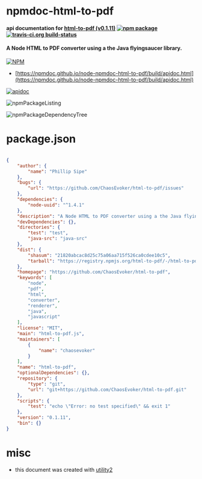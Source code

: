 # npmdoc-html-to-pdf

#### api documentation for  [html-to-pdf (v0.1.11)](https://github.com/ChaosEvoker/html-to-pdf)  [![npm package](https://img.shields.io/npm/v/npmdoc-html-to-pdf.svg?style=flat-square)](https://www.npmjs.org/package/npmdoc-html-to-pdf) [![travis-ci.org build-status](https://api.travis-ci.org/npmdoc/node-npmdoc-html-to-pdf.svg)](https://travis-ci.org/npmdoc/node-npmdoc-html-to-pdf)

#### A Node HTML to PDF converter using a the Java flyingsaucer library.

[![NPM](https://nodei.co/npm/html-to-pdf.png?downloads=true&downloadRank=true&stars=true)](https://www.npmjs.com/package/html-to-pdf)

- [https://npmdoc.github.io/node-npmdoc-html-to-pdf/build/apidoc.html](https://npmdoc.github.io/node-npmdoc-html-to-pdf/build/apidoc.html)

[![apidoc](https://npmdoc.github.io/node-npmdoc-html-to-pdf/build/screenCapture.buildCi.browser.%252Ftmp%252Fbuild%252Fapidoc.html.png)](https://npmdoc.github.io/node-npmdoc-html-to-pdf/build/apidoc.html)

![npmPackageListing](https://npmdoc.github.io/node-npmdoc-html-to-pdf/build/screenCapture.npmPackageListing.svg)

![npmPackageDependencyTree](https://npmdoc.github.io/node-npmdoc-html-to-pdf/build/screenCapture.npmPackageDependencyTree.svg)



# package.json

```json

{
    "author": {
        "name": "Phillip Sipe"
    },
    "bugs": {
        "url": "https://github.com/ChaosEvoker/html-to-pdf/issues"
    },
    "dependencies": {
        "node-uuid": "^1.4.1"
    },
    "description": "A Node HTML to PDF converter using a the Java flyingsaucer library.",
    "devDependencies": {},
    "directories": {
        "test": "test",
        "java-src": "java-src"
    },
    "dist": {
        "shasum": "21820abcac8d25c75a06aa715f526ca0cdee10c5",
        "tarball": "https://registry.npmjs.org/html-to-pdf/-/html-to-pdf-0.1.11.tgz"
    },
    "homepage": "https://github.com/ChaosEvoker/html-to-pdf",
    "keywords": [
        "node",
        "pdf",
        "html",
        "converter",
        "renderer",
        "java",
        "javascript"
    ],
    "license": "MIT",
    "main": "html-to-pdf.js",
    "maintainers": [
        {
            "name": "chaosevoker"
        }
    ],
    "name": "html-to-pdf",
    "optionalDependencies": {},
    "repository": {
        "type": "git",
        "url": "git+https://github.com/ChaosEvoker/html-to-pdf.git"
    },
    "scripts": {
        "test": "echo \"Error: no test specified\" && exit 1"
    },
    "version": "0.1.11",
    "bin": {}
}
```



# misc
- this document was created with [utility2](https://github.com/kaizhu256/node-utility2)

